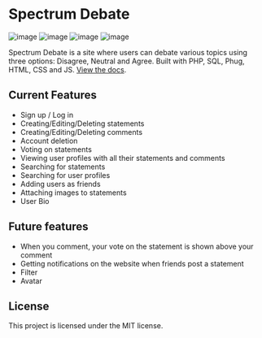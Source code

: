 # Spectrum Debate

![image](https://github.com/Laptop-Salad/SpectrumDebate/assets/80591698/750bee4c-ea55-4b61-a0df-59c39c584d8d)
![image](https://github.com/Laptop-Salad/SpectrumDebate/assets/80591698/d4258e29-135d-4d13-ae39-7f9425f5700d)
![image](https://github.com/Laptop-Salad/SpectrumDebate/assets/80591698/a516b113-a189-4e0c-a519-40a1b93ab5c5)
![image](https://github.com/Laptop-Salad/SpectrumDebate/assets/80591698/586aa86c-01a3-4efd-9e28-8e611936985b)

Spectrum Debate is a site where users can debate various topics using three options: Disagree, Neutral and Agree. Built with PHP, SQL, Phug, HTML, CSS and JS. [View the docs](https://github.com/Laptop-Salad/SpectrumDebate/tree/master/docs).

## Current Features
- Sign up / Log in
- Creating/Editing/Deleting statements
- Creating/Editing/Deleting comments
- Account deletion
- Voting on statements
- Viewing user profiles with all their statements and comments
- Searching for statements
- Searching for user profiles
- Adding users as friends
- Attaching images to statements
- User Bio

## Future features
- When you comment, your vote on the statement is shown above your comment
- Getting notifications on the website when friends post a statement
- Filter
- Avatar

## License
This project is licensed under the MIT license.
